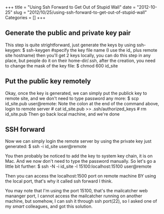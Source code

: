 +++
title = "Using Ssh Forward to Get Out of Stupid Wall"
date = "2012-10-25"
slug = "2012/10/25/using-ssh-forward-to-get-out-of-stupid-wall"
Categories = []
+++

## Generate the public and private key pair
This step is quite strightforward, just generate the keys by using ssh-keygen:
    $ ssh-keygen #specify the key file name (I use the id_ plus remote site hostname)
then you'll get 2 keys locally, you can do this step in any place, but people do it
on their home-dir/.ssh, after the creation, you need to change the mask of the key file:
    $ chmod 600 id_site

## Put the public key remotely
Okay, once the key is generated, we can simply put the publick key to remote site, and we
don't need to type password any more:
    $ scp id_site.pub user@remote:
Note the colon at the end of the command above, login to remote server
    # cat id_site.pub >> .ssh/authorized_keys
    # rm id_site.pub
Then go back local machine, and we're done

## SSH forward
Now we can simply login the remote server by using the private key just generated:
    $ ssh -i id_site user@remote

You then probably be noticed to add the key to system key chain, it is on Mac. And we now don't
need to type the password manually. So let's go a little bit further:
    $ ssh -N -i id_site -l 15100:localhost:15100 user@remote

Then you can access the localhost:1500 port on remote machine BY using the local port, that's why it
called ssh forward I think.

You may note that I'm using the port 15100, that's the mailcatcher web mananger port, I cannot access
the mailcatcher running on another machine, but somehow, I can ssh it through ssh port(22), so I asked
one of my _smart_ colleagues, and got this solution.
